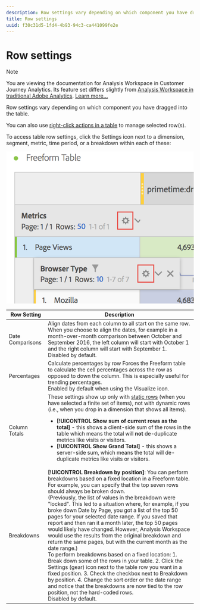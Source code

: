 ```yaml
---
description: Row settings vary depending on which component you have dragged into the table.
title: Row settings
uuid: f30c31d5-1fd4-4b93-94c3-ca441099fe2e
---
```


# Row settings

>[!NOTE]
>
>You are viewing the documentation for Analysis Workspace in Customer Journey Analytics. Its feature set differs slightly from [Analysis Workspace in traditional Adobe Analytics](https://docs.adobe.com/content/help/en/analytics/analyze/analysis-workspace/home.html). [Learn more...](/help/getting-started/cja-aa.md)

Row settings vary depending on which component you have dragged into the table.

You can also use [right-click actions in a table](/help/analysis-workspace/visualizations/freeform-table.md) to manage selected row(s).

To access table row settings, click the Settings icon next to a dimension, segment, metric, time period, or a breakdown within each of these:

![](assets/row-settings.png)

| Row Setting | Description |
|--- |--- |
|Date Comparisons|Align dates from each column to all start on the same row.   When you choose to align the dates, for example in a month-over-month comparison between October and September 2016, the left column will start with October 1 and the right column will start with September 1.<br>Disabled by default.|
|Percentages|Calculate percentages by row  Forces the Freeform table to calculate the cell percentages across the row as opposed to down the column. This is especially useful for trending percentages.<br>Enabled by default when using the Visualize icon.|
|Column Totals|These settings show up only with [static rows](/help/analysis-workspace/build-workspace-project/column-row-settings/manual-vs-dynamic-rows.md) (when you have selected a finite set of items), not with dynamic rows (i.e., when you drop in a dimension that shows all items).<ul><li>**[!UICONTROL Show sum of current rows as the total]** - this shows a client-side sum of the rows in the table which means the total will **not** de-duplicate metrics like visits or visitors.</li><li>**[!UICONTROL Show Grand Total]** - this shows a server-side sum, which means the total will de-duplicate metrics like visits or visitors.</li></ul>|
|Breakdowns|**[!UICONTROL Breakdown by position]**: You can perform breakdowns based on a fixed location in a Freeform table. For example, you can specify that the top seven rows should always be broken down.<br>(Previously, the list of values in the breakdown were "locked". This led to a situation where, for example, if you broke down  Date by  Page, you got a list of the top 50 pages for your selected date range. If you saved that report and then ran it a month later, the top 50 pages would likely have changed. However, Analysis Workspace would use the results from the original breakdown and return the same pages, but with the current month as the date range.)<br>To perform breakdowns based on a fixed location: 1. Break down some of the rows in your table. 2. Click the Settings (gear) icon next to the table row you want in a fixed position. 3. Check the checkbox next to  Breakdown by position. 4. Change the sort order or the date range and notice that the breakdowns are now tied to the row position, not the hard-coded rows.<br>Disabled by default.|